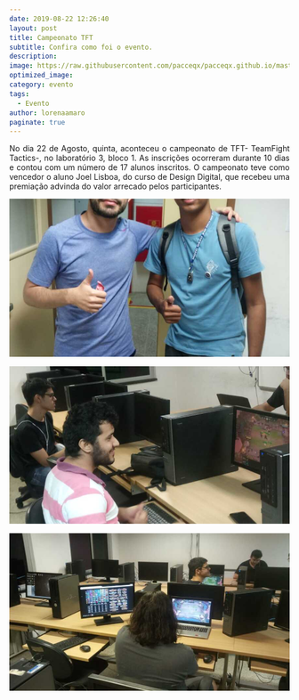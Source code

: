 ```yaml
---
date: 2019-08-22 12:26:40
layout: post
title: Campeonato TFT
subtitle: Confira como foi o evento.
description: 
image: https://raw.githubusercontent.com/pacceqx/pacceqx.github.io/master/assets/pic/2019-08-22/capa.png
optimized_image:
category: evento
tags:
  - Evento
author: lorenaamaro
paginate: true
---
```

<p style = "text-align: justify">
No dia 22 de Agosto, quinta, aconteceu o campeonato de TFT- TeamFight Tactics-, no laboratório 3, bloco 1. As inscrições ocorreram durante 10 dias e contou com um número de 17 alunos inscritos. O campeonato teve como vencedor o aluno Joel Lisboa, do curso de Design Digital, que recebeu uma premiação advinda do valor arrecado pelos participantes.
</p>

![](https://raw.githubusercontent.com/pacceqx/pacceqx.github.io/master/assets/pic/2019-08-22/1.jpeg)

![](https://raw.githubusercontent.com/pacceqx/pacceqx.github.io/master/assets/pic/2019-08-22/2.jpeg)

![](https://raw.githubusercontent.com/pacceqx/pacceqx.github.io/master/assets/pic/2019-08-22/3.jpeg)


